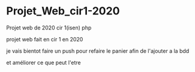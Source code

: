 # Projet_Web_cir1-2020
Projet web de 2020 cir 1(isen) php

projet web fait en cir 1 en 2020 

je vais bientot faire un push pour refaire le panier afin de l'ajouter a la bdd 

et  améliorer ce que peut l'etre 
